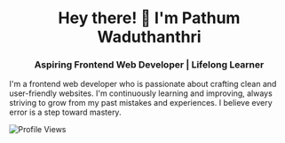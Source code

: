 <h1 align="center">Hey there! 👋 I'm Pathum Waduthanthri</h1>
<h3 align="center">Aspiring Frontend Web Developer | Lifelong Learner</h3>


I'm a frontend web developer who is passionate about crafting clean and user-friendly websites. I'm continuously learning and improving, always striving to grow from my past mistakes and experiences. I believe every error is a step toward mastery.

<img src="https://komarev.com/ghpvc/?username=pathum-sathsara&label=Profile%20views&color=0e75b6&style=flat" alt="Profile Views" />

<!--
**pathum-sathsara/pathum-sathsara** is a ✨ _special_ ✨ repository because its `README.md` (this file) appears on your GitHub profile.

Here are some ideas to get you started:

- 🔭 I’m currently working on ...
- 🌱 I’m currently learning ...
- 👯 I’m looking to collaborate on ...
- 🤔 I’m looking for help with ...
- 💬 Ask me about ...
- 📫 How to reach me: ...
- 😄 Pronouns: ...
- ⚡ Fun fact: ...
-->
